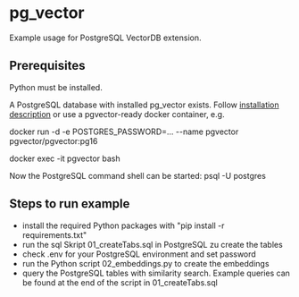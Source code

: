 # pg_vector
Example usage for PostgreSQL VectorDB extension.

## Prerequisites 
Python must be installed.

A PostgreSQL database with installed pg_vector exists. Follow [installation description](https://github.com/pgvector/pgvector) or use a pgvector-ready docker container, e.g.

docker run -d -e POSTGRES_PASSWORD=... --name pgvector pgvector/pgvector:pg16

docker exec -it pgvector bash

Now the PostgreSQL command shell can be started: psql -U postgres 

## Steps to run example
- install the required Python packages with "pip install -r requirements.txt"
- run the sql Skript 01_createTabs.sql in PostgreSQL zu create the tables
- check .env for your PostgreSQL environment and set password
- run the Python script 02_embeddings.py to create the embeddings
- query the PostgreSQL tables with similarity search. Example queries can be found at the end of the script in 01_createTabs.sql 

